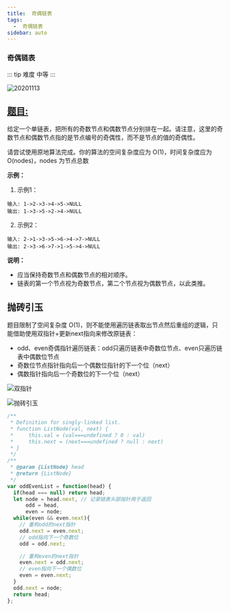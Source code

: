 ```yaml
---
title:  奇偶链表
tags:
  -  奇偶链表
sidebar: auto
---
```


###  奇偶链表

::: tip 难度
中等
:::

![20201113](http://qiniu.gaowenju.com/leecode/banner/20201113.jpg)

## [题目:](https://leetcode-cn.com/problems/sort-array-by-parity-ii/)

给定一个单链表，把所有的奇数节点和偶数节点分别排在一起。请注意，这里的奇数节点和偶数节点指的是节点编号的奇偶性，而不是节点的值的奇偶性。

请尝试使用原地算法完成。你的算法的空间复杂度应为 O(1)，时间复杂度应为 O(nodes)，nodes 为节点总数

**示例：**

1. 示例1：

```
输入: 1->2->3->4->5->NULL
输出: 1->3->5->2->4->NULL
```

2. 示例2：

```
输入: 2->1->3->5->6->4->7->NULL 
输出: 2->3->6->7->1->5->4->NULL
```

**说明：**

- 应当保持奇数节点和偶数节点的相对顺序。
- 链表的第一个节点视为奇数节点，第二个节点视为偶数节点，以此类推。

## 抛砖引玉

题目限制了空间复杂度 O(1)，则不能使用遍历链表取出节点然后重组的逻辑，只能借助使用双指针+更新next指向来修改原链表：
- odd、even奇偶指针遍历链表：odd只遍历链表中奇数位节点、even只遍历链表中偶数位节点
- 奇数位节点指针指向后一个偶数位指针的下一个位（next）
- 偶数指针指向后一个奇数位的下一个位（next）

![双指针](http://qiniu.gaowenju.com/leecode/20201113-1.png)

![抛砖引玉](http://qiniu.gaowenju.com/leecode/20201113.png)

```javascript
/**
 * Definition for singly-linked list.
 * function ListNode(val, next) {
 *     this.val = (val===undefined ? 0 : val)
 *     this.next = (next===undefined ? null : next)
 * }
 */
/**
 * @param {ListNode} head
 * @return {ListNode}
 */
var oddEvenList = function(head) {
  if(head === null) return head;
  let node = head.next, // 记录链表头部指针用于返回
      odd = head,
      even = node;
  while(even && even.next){
    // 重构odd的next指针
    odd.next = even.next;
    // odd指向下一个奇数位
    odd = odd.next;

    // 重构even的next指针
    even.next = odd.next;
    // even指向下一个偶数位
    even = even.next;
  }
  odd.next = node;
  return head;
};
```
